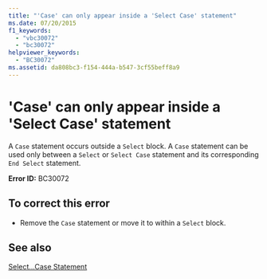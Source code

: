 ```yaml
---
title: "'Case' can only appear inside a 'Select Case' statement"
ms.date: 07/20/2015
f1_keywords: 
  - "vbc30072"
  - "bc30072"
helpviewer_keywords: 
  - "BC30072"
ms.assetid: da808bc3-f154-444a-b547-3cf55beff8a9
---
```

# 'Case' can only appear inside a 'Select Case' statement
A `Case` statement occurs outside a `Select` block. A `Case` statement can be used only between a `Select` or `Select Case` statement and its corresponding `End Select` statement.  
  
 **Error ID:** BC30072  
  
## To correct this error  
  
-   Remove the `Case` statement or move it to within a `Select` block.  
  
## See also
 [Select...Case Statement](../../visual-basic/language-reference/statements/select-case-statement.md)
